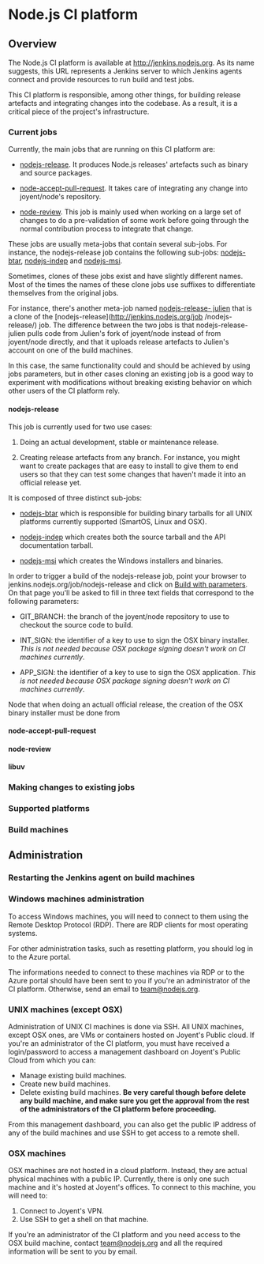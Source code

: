 # Node.js CI platform

## Overview

The Node.js CI platform is available at http://jenkins.nodejs.org. As its name
suggests, this URL represents a Jenkins server to which Jenkins agents connect
and provide resources to run build and test jobs.

This CI platform is responsible, among other things, for building release
artefacts and integrating changes into the codebase. As a result, it is a
critical piece of the project's infrastructure.

### Current jobs

Currently, the main jobs that are running on this CI platform are:

* [nodejs-release](http://jenkins.nodejs.org/job/nodejs-release/). It produces
Node.js releases' artefacts such as binary and source packages.

* [node-accept-pull-request](http://jenkins.nodejs.org/job/node-accept-pull-request/).
It takes care of integrating any change into joyent/node's repository.

* [node-review](http://jenkins.nodejs.org/job/node-review/). This job is mainly
used when working on a large set of changes to do a pre-validation of some
work before going through the normal contribution process to integrate that
change.

These jobs are usually meta-jobs that contain several sub-jobs. For instance,
the nodejs-release job contains the following sub-jobs: [nodejs-btar](http://jenkins.nodejs.org/job/nodejs-btar/),  [nodejs-indep](http://jenkins.nodejs.org/job/nodejs-indep/) and [nodejs-msi](http://jenkins.nodejs.org/job/nodejs-msi/).

Sometimes, clones of these jobs exist and have slightly different names. Most
of the times the names of these clone jobs use suffixes to differentiate
themselves from the original jobs.

For instance, there's another meta-job named [nodejs-release-
julien](http://jenkins.nodejs.org/job/nodejs-release-julien/) that is a clone
of the [nodejs-release](http://jenkins.nodejs.org/job /nodejs-release/) job. The
difference between the two jobs is that nodejs-release-julien pulls code from
Julien's fork of joyent/node instead of from joyent/node directly, and that it
uploads release artefacts to Julien's account on one of the build machines.

In this case, the same functionality could and should be achieved by using
jobs parameters, but in other cases cloning an existing job is a good way to
experiment with modifications without breaking existing behavior on which
other users of the CI platform rely.

#### nodejs-release

This job is currently used for two use cases:

1. Doing an actual development, stable or maintenance release.

2. Creating release artefacts from any branch. For instance, you might want to
create packages that are easy to install to give them to end users so that
they can test some changes that haven't made it into an official release yet.

It is composed of three distinct sub-jobs:

* [nodejs-btar](http://jenkins.nodejs.org/job/nodejs-btar/) which is responsible
for building binary tarballs for all UNIX platforms currently supported
(SmartOS, Linux and OSX).

* [nodejs-indep](http://jenkins.nodejs.org/job/nodejs-indep/) which creates both
the source tarball and the API documentation tarball.

* [nodejs-msi](http://jenkins.nodejs.org/job/nodejs-msi/) which creates the
Windows installers and binaries.

In order to trigger a build of the nodejs-release job, point your browser to
jenkins.nodejs.org/job/nodejs-release and click on [Build with
parameters](http://jenkins.nodejs.org/job/nodejs-release/build?delay=0sec). On
that page you'll be asked to fill in three text fields that correspond to the
following parameters:

* GIT_BRANCH: the branch of the joyent/node repository to use to checkout the
source code to build.

* INT_SIGN: the identifier of a key to use to sign the OSX binary installer.
_This is not needed because OSX package signing doesn't work on CI machines
currently_.

* APP_SIGN: the identifier of a key to use to sign the OSX application. _This is
not needed because OSX package signing doesn't work on CI machines currently_.

Node that when doing an actuall official release, the creation of the OSX
binary installer must be done from

#### node-accept-pull-request

#### node-review

#### libuv

### Making changes to existing jobs

### Supported platforms

### Build machines

## Administration

### Restarting the Jenkins agent on build machines


### Windows machines administration

To access Windows machines, you will need to connect to them using the Remote
Desktop Protocol (RDP). There are RDP clients for most operating systems.

For other administration tasks, such as resetting platform, you should log in to
the Azure portal.

The informations needed to connect to these machines via RDP or to the Azure
portal should have been sent to you if you're an administrator of the CI
platform. Otherwise, send an email to team@nodejs.org.

### UNIX machines (except OSX)

Administration of UNIX CI machines is done via SSH. All UNIX machines, except OSX ones,
are VMs or containers hosted on Joyent's Public cloud. If you're an
administrator of the CI platform, you must have received a login/password to
access a management dashboard on Joyent's Public Cloud from which you can:

* Manage existing build machines.
* Create new build machines.
* Delete existing build machines. __Be very careful though before delete any
build machine, and make sure you get the approval from the rest of the
administrators of the CI platform before proceeding.__

From this management dashboard, you can also get the public IP address of any
of the build machines and use SSH to get access to a remote shell.

### OSX machines

OSX machines are not hosted in a cloud platform. Instead, they are actual
physical machines with a public IP. Currently, there is only one such machine
and it's hosted at Joyent's offices. To connect to this machine, you will need
to:

1. Connect to Joyent's VPN.
2. Use SSH to get a shell on that machine.

If you're an administrator of the CI platform and you need access to the OSX
build machine, contact team@nodejs.org and all the required information will
be sent to you by email.
